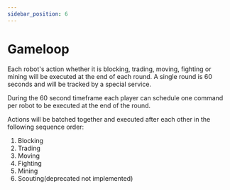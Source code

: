 ```yaml
---
sidebar_position: 6
---
```


# Gameloop

Each robot's action whether it is blocking, trading, moving, fighting or mining will be executed at the end of each round.
A single round is 60 seconds and will be tracked by a special service.

During the 60 second timeframe each player can schedule one command per robot to be executed at the end of the round.

Actions will be batched together and executed after each other in the following sequence order:

1. Blocking
2. Trading
3. Moving
4. Fighting
5. Mining
6. Scouting(deprecated not implemented)
